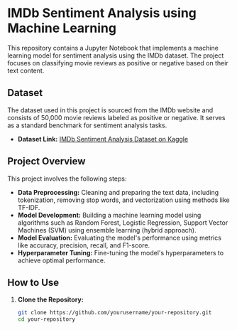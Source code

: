 # IMDb Sentiment Analysis using Machine Learning

This repository contains a Jupyter Notebook that implements a machine learning model for sentiment analysis using the IMDb dataset. The project focuses on classifying movie reviews as positive or negative based on their text content.

## Dataset

The dataset used in this project is sourced from the IMDb website and consists of 50,000 movie reviews labeled as positive or negative. It serves as a standard benchmark for sentiment analysis tasks.

- **Dataset Link:** [IMDb Sentiment Analysis Dataset on Kaggle](https://www.kaggle.com/lakshmi25npathi/imdb-dataset-of-50k-movie-reviews)

## Project Overview

This project involves the following steps:

- **Data Preprocessing:** Cleaning and preparing the text data, including tokenization, removing stop words, and vectorization using methods like TF-IDF.
- **Model Development:** Building a machine learning model using algorithms such as Random Forest, Logistic Regression, Support Vector Machines (SVM) using ensemble learning (hybrid approach).
- **Model Evaluation:** Evaluating the model's performance using metrics like accuracy, precision, recall, and F1-score.
- **Hyperparameter Tuning:** Fine-tuning the model's hyperparameters to achieve optimal performance.

## How to Use

1. **Clone the Repository:**
   ```bash
   git clone https://github.com/yourusername/your-repository.git
   cd your-repository
